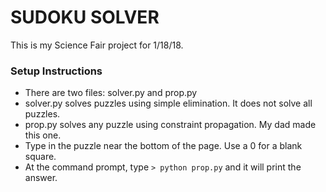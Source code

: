 # SUDOKU SOLVER #

This is my Science Fair project for 1/18/18. 

### Setup Instructions ###

* There are two files: solver.py and prop.py 
* solver.py solves puzzles using simple elimination. It does not solve all puzzles.
* prop.py solves any puzzle using constraint propagation. My dad made this one.
* Type in the puzzle near the bottom of the page. Use a 0 for a blank square.
* At the command prompt, type `> python prop.py` and it will print the answer. 
